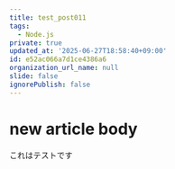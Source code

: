 ```yaml
---
title: test_post011
tags:
  - Node.js
private: true
updated_at: '2025-06-27T18:58:40+09:00'
id: e52ac066a7d1ce4386a6
organization_url_name: null
slide: false
ignorePublish: false
---
```

# new article body
これはテストです
